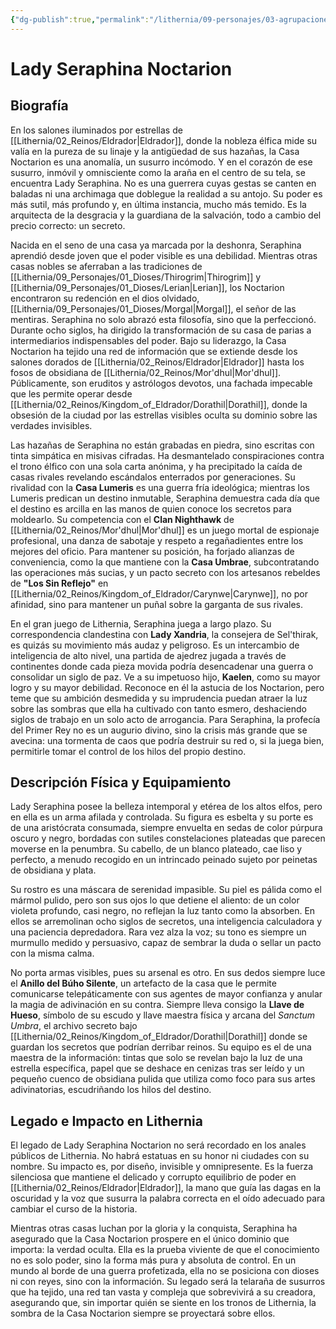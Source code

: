 ```yaml
---
{"dg-publish":true,"permalink":"/lithernia/09-personajes/03-agrupaciones/casa-noctarion/lady-seraphina-noctarion/","tags":["[lithernia","personajes","elfo oscuro","Eldrador","espionaje","Casa Noble"]}
---
```


# Lady Seraphina Noctarion

## Biografía

En los salones iluminados por estrellas de [[Lithernia/02_Reinos/Eldrador\|Eldrador]], donde la nobleza élfica mide su valía en la pureza de su linaje y la antigüedad de sus hazañas, la Casa Noctarion es una anomalía, un susurro incómodo. Y en el corazón de ese susurro, inmóvil y omnisciente como la araña en el centro de su tela, se encuentra Lady Seraphina. No es una guerrera cuyas gestas se canten en baladas ni una archimaga que doblegue la realidad a su antojo. Su poder es más sutil, más profundo y, en última instancia, mucho más temido. Es la arquitecta de la desgracia y la guardiana de la salvación, todo a cambio del precio correcto: un secreto.

Nacida en el seno de una casa ya marcada por la deshonra, Seraphina aprendió desde joven que el poder visible es una debilidad. Mientras otras casas nobles se aferraban a las tradiciones de [[Lithernia/09_Personajes/01_Dioses/Thirogrim\|Thirogrim]] y [[Lithernia/09_Personajes/01_Dioses/Lerian\|Lerian]], los Noctarion encontraron su redención en el dios olvidado, [[Lithernia/09_Personajes/01_Dioses/Morgal\|Morgal]], el señor de las mentiras. Seraphina no solo abrazó esta filosofía, sino que la perfeccionó. Durante ocho siglos, ha dirigido la transformación de su casa de parias a intermediarios indispensables del poder. Bajo su liderazgo, la Casa Noctarion ha tejido una red de información que se extiende desde los salones dorados de [[Lithernia/02_Reinos/Eldrador\|Eldrador]] hasta los fosos de obsidiana de [[Lithernia/02_Reinos/Mor'dhul\|Mor'dhul]]. Públicamente, son eruditos y astrólogos devotos, una fachada impecable que les permite operar desde [[Lithernia/02_Reinos/Kingdom_of_Eldrador/Dorathil\|Dorathil]], donde la obsesión de la ciudad por las estrellas visibles oculta su dominio sobre las verdades invisibles.

Las hazañas de Seraphina no están grabadas en piedra, sino escritas con tinta simpática en misivas cifradas. Ha desmantelado conspiraciones contra el trono élfico con una sola carta anónima, y ha precipitado la caída de casas rivales revelando escándalos enterrados por generaciones. Su rivalidad con la **Casa Lumeris** es una guerra fría ideológica; mientras los Lumeris predican un destino inmutable, Seraphina demuestra cada día que el destino es arcilla en las manos de quien conoce los secretos para moldearlo. Su competencia con el **Clan Nighthawk** de [[Lithernia/02_Reinos/Mor'dhul\|Mor'dhul]] es un juego mortal de espionaje profesional, una danza de sabotaje y respeto a regañadientes entre los mejores del oficio. Para mantener su posición, ha forjado alianzas de conveniencia, como la que mantiene con la **Casa Umbrae**, subcontratando las operaciones más sucias, y un pacto secreto con los artesanos rebeldes de **"Los Sin Reflejo"** en [[Lithernia/02_Reinos/Kingdom_of_Eldrador/Carynwe\|Carynwe]], no por afinidad, sino para mantener un puñal sobre la garganta de sus rivales.

En el gran juego de Lithernia, Seraphina juega a largo plazo. Su correspondencia clandestina con **Lady Xandria**, la consejera de Sel'thirak, es quizás su movimiento más audaz y peligroso. Es un intercambio de inteligencia de alto nivel, una partida de ajedrez jugada a través de continentes donde cada pieza movida podría desencadenar una guerra o consolidar un siglo de paz. Ve a su impetuoso hijo, **Kaelen**, como su mayor logro y su mayor debilidad. Reconoce en él la astucia de los Noctarion, pero teme que su ambición desmedida y su imprudencia puedan atraer la luz sobre las sombras que ella ha cultivado con tanto esmero, deshaciendo siglos de trabajo en un solo acto de arrogancia. Para Seraphina, la profecía del Primer Rey no es un augurio divino, sino la crisis más grande que se avecina: una tormenta de caos que podría destruir su red o, si la juega bien, permitirle tomar el control de los hilos del propio destino.

## Descripción Física y Equipamiento

Lady Seraphina posee la belleza intemporal y etérea de los altos elfos, pero en ella es un arma afilada y controlada. Su figura es esbelta y su porte es de una aristócrata consumada, siempre envuelta en sedas de color púrpura oscuro y negro, bordadas con sutiles constelaciones plateadas que parecen moverse en la penumbra. Su cabello, de un blanco plateado, cae liso y perfecto, a menudo recogido en un intrincado peinado sujeto por peinetas de obsidiana y plata.

Su rostro es una máscara de serenidad impasible. Su piel es pálida como el mármol pulido, pero son sus ojos lo que detiene el aliento: de un color violeta profundo, casi negro, no reflejan la luz tanto como la absorben. En ellos se arremolinan ocho siglos de secretos, una inteligencia calculadora y una paciencia depredadora. Rara vez alza la voz; su tono es siempre un murmullo medido y persuasivo, capaz de sembrar la duda o sellar un pacto con la misma calma.

No porta armas visibles, pues su arsenal es otro. En sus dedos siempre luce el **Anillo del Búho Silente**, un artefacto de la casa que le permite comunicarse telepáticamente con sus agentes de mayor confianza y anular la magia de adivinación en su contra. Siempre lleva consigo la **Llave de Hueso**, símbolo de su escudo y llave maestra física y arcana del *Sanctum Umbra*, el archivo secreto bajo [[Lithernia/02_Reinos/Kingdom_of_Eldrador/Dorathil\|Dorathil]] donde se guardan los secretos que podrían derribar reinos. Su equipo es el de una maestra de la información: tintas que solo se revelan bajo la luz de una estrella específica, papel que se deshace en cenizas tras ser leído y un pequeño cuenco de obsidiana pulida que utiliza como foco para sus artes adivinatorias, escudriñando los hilos del destino.

## Legado e Impacto en Lithernia

El legado de Lady Seraphina Noctarion no será recordado en los anales públicos de Lithernia. No habrá estatuas en su honor ni ciudades con su nombre. Su impacto es, por diseño, invisible y omnipresente. Es la fuerza silenciosa que mantiene el delicado y corrupto equilibrio de poder en [[Lithernia/02_Reinos/Eldrador\|Eldrador]], la mano que guía las dagas en la oscuridad y la voz que susurra la palabra correcta en el oído adecuado para cambiar el curso de la historia.

Mientras otras casas luchan por la gloria y la conquista, Seraphina ha asegurado que la Casa Noctarion prospere en el único dominio que importa: la verdad oculta. Ella es la prueba viviente de que el conocimiento no es solo poder, sino la forma más pura y absoluta de control. En un mundo al borde de una guerra profetizada, ella no se posiciona con dioses ni con reyes, sino con la información. Su legado será la telaraña de susurros que ha tejido, una red tan vasta y compleja que sobrevivirá a su creadora, asegurando que, sin importar quién se siente en los tronos de Lithernia, la sombra de la Casa Noctarion siempre se proyectará sobre ellos.
